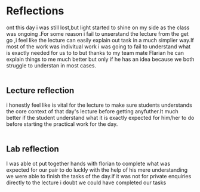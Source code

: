 # Reflections
ont this day i was still lost,but light started to shine on my side as the class was ongoing .For some reason i fail to unserstand the lecture from the get go ,i feel like the lecture can easily explain out task in a much simplier way.If most of the work was indivitual work i was going to fail to understand what is exactly needed for us to to but thanks to my team mate Flarian he can explain things to me much better but only if he has an idea because we both struggle to understan in most cases.
<br><br>

## Lecture reflection
i honestly feel like is vital for the lecture to make sure students understands the core context of that day's lecture before getting anyfuther.It much better if the student understand what it is exactly expected for him/her to do before starting the practical work for the day.
<br><br>


## Lab reflection
I was able  ot put together hands with florian to complete what was expected for our pair to do luckly with the help of his mere understanding we were able to finish the tasks of the day.if it was not for private enquiries directly to the lecture i doubt we could have completed our tasks
<br><br>
